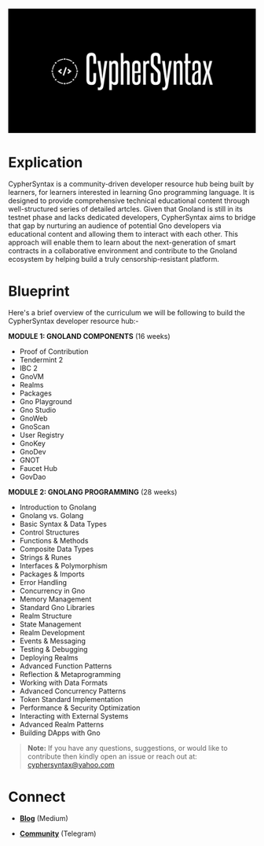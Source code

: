 ![Alt Image](https://github.com/Danish-Mahboob/CypherSyntax/blob/59c7984cfa85a5f215d67bdd50527b515f7880ed/Banner.jpg)

# Explication

CypherSyntax is a community-driven developer resource hub being built by learners, for learners interested in learning Gno programming language. It is designed to provide comprehensive technical educational content through well-structured series of detailed artcles. Given that Gnoland is still in its testnet phase and lacks dedicated developers, CypherSyntax aims to bridge that gap by nurturing an audience of potential Gno developers via educational content and allowing them to interact with each other. This approach will enable them to learn about the next-generation of smart contracts in a collaborative environment and contribute to the Gnoland ecosystem by helping build a truly censorship-resistant platform.


# Blueprint
Here's a brief overview of the curriculum we will be following to build the CypherSyntax developer resource hub:-


__MODULE 1: GNOLAND COMPONENTS__   (16 weeks)


+ Proof of Contribution
+ Tendermint 2
+ IBC 2
+ GnoVM
+ Realms
+ Packages
+ Gno Playground
+ Gno Studio
+ GnoWeb
+ GnoScan
+ User Registry
+ GnoKey
+ GnoDev
+ GNOT
+ Faucet Hub
+ GovDao


__MODULE 2: GNOLANG PROGRAMMING__  (28 weeks)


+ Introduction to Gnolang
+ Gnolang vs. Golang
+ Basic Syntax & Data Types
+ Control Structures
+ Functions & Methods
+ Composite Data Types
+ Strings & Runes
+ Interfaces & Polymorphism
+ Packages & Imports
+ Error Handling
+ Concurrency in Gno
+ Memory Management
+ Standard Gno Libraries
+ Realm Structure
+ State Management
+ Realm Development
+ Events & Messaging
+ Testing & Debugging
+ Deploying Realms
+ Advanced Function Patterns
+ Reflection & Metaprogramming
+ Working with Data Formats
+ Advanced Concurrency Patterns
+ Token Standard Implementation
+ Performance & Security Optimization
+ Interacting with External Systems
+ Advanced Realm Patterns
+ Building DApps with Gno


>__Note:__ If you have any questions, suggestions, or would like to contribute then kindly open an issue or reach out at: cyphersyntax@yahoo.com


# Connect
+ __[Blog](https://medium.com/@cyphersyntax)__ (Medium)

+ __[Community](https://t.me/cyphersyntax)__ (Telegram)

